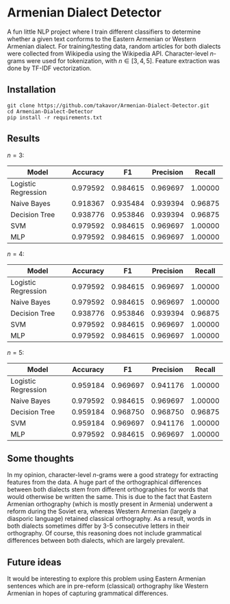 # Armenian Dialect Detector

A fun little NLP project where I train different classifiers to determine whether a given text conforms to the Eastern Armenian or Western Armenian dialect. For training/testing data, random articles for both dialects were collected from Wikipedia using the Wikipedia API. Character-level $n$-grams were used for tokenization, with $n \in [3, 4, 5]$. Feature extraction was done by TF-IDF vectorization.

## Installation

```
git clone https://github.com/takavor/Armenian-Dialect-Detector.git
cd Armenian-Dialect-Detector
pip install -r requirements.txt
```

## Results

$n=3$:

| Model               | Accuracy | F1       | Precision | Recall  |
| ------------------- | -------- | -------- | --------- | ------- |
| Logistic Regression | 0.979592 | 0.984615 | 0.969697  | 1.00000 |
| Naive Bayes         | 0.918367 | 0.935484 | 0.939394  | 0.96875 |
| Decision Tree       | 0.938776 | 0.953846 | 0.939394  | 0.96875 |
| SVM                 | 0.979592 | 0.984615 | 0.969697  | 1.00000 |
| MLP                 | 0.979592 | 0.984615 | 0.969697  | 1.00000 |

$n=4$:

| Model               | Accuracy | F1       | Precision | Recall  |
| ------------------- | -------- | -------- | --------- | ------- |
| Logistic Regression | 0.979592 | 0.984615 | 0.969697  | 1.00000 |
| Naive Bayes         | 0.979592 | 0.984615 | 0.969697  | 1.00000 |
| Decision Tree       | 0.938776 | 0.953846 | 0.939394  | 0.96875 |
| SVM                 | 0.979592 | 0.984615 | 0.969697  | 1.00000 |
| MLP                 | 0.979592 | 0.984615 | 0.969697  | 1.00000 |

$n=5$:

| Model               | Accuracy | F1       | Precision | Recall  |
| ------------------- | -------- | -------- | --------- | ------- |
| Logistic Regression | 0.959184 | 0.969697 | 0.941176  | 1.00000 |
| Naive Bayes         | 0.979592 | 0.984615 | 0.969697  | 1.00000 |
| Decision Tree       | 0.959184 | 0.968750 | 0.968750  | 0.96875 |
| SVM                 | 0.959184 | 0.969697 | 0.941176  | 1.00000 |
| MLP                 | 0.979592 | 0.984615 | 0.969697  | 1.00000 |

## Some thoughts

In my opinion, character-level $n$-grams were a good strategy for extracting features from the data. A huge part of the orthographical differences between both dialects stem from different orthographies for words that would otherwise be written the same. This is due to the fact that Eastern Armenian orthography (which is mostly present in Armenia) underwent a reform during the Soviet era, whereas Western Armenian (largely a diasporic language) retained classical orthography. As a result, words in both dialects sometimes differ by 3-5 consecutive letters in their orthography. Of course, this reasoning does not include grammatical differences between both dialects, which are largely prevalent.

## Future ideas

It would be interesting to explore this problem using Eastern Armenian sentences which are in pre-reform (classical) orthography like Western Armenian in hopes of capturing grammatical differences.
